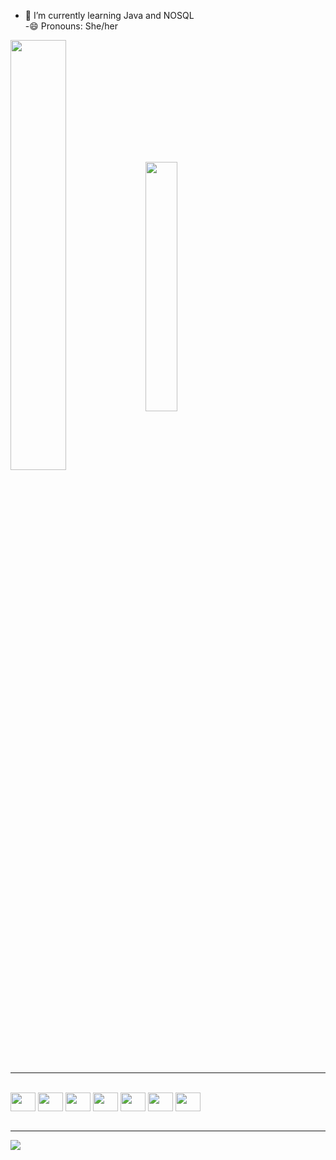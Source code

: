 

        
          
<!--
**CatharinaBalliego/CatharinaBalliego** is a ✨ _special_ ✨ repository because its `README.md` (this file) appears on your GitHub profile.

Here are some ideas to get you started:

- 👯 I’m looking to collaborate on ...
- 🤔 I’m looking for help with ...
- ⚡ Fun fact: ...
-->
- 🌱 I’m currently learning Java and NOSQL
  <br>
-😄 Pronouns: She/her
  <br>
<div>
<img align="center" width="42%" src="https://github-readme-stats.vercel.app/api?username=CatharinaBalliego&show_icons=true&theme=radical">
<img align="center" width="32%" src="https://github-readme-stats.vercel.app/api/top-langs/?username=CatharinaBalliego&layout=compact&theme=radical">
</div>
	
---
<div style="display: inline_block">

<br> 
  <img align="center" src="https://cdn.jsdelivr.net/gh/devicons/devicon/icons/angularjs/angularjs-original.svg" height="30" width="40" />
	<img align="center" src="https://cdn.jsdelivr.net/gh/devicons/devicon/icons/csharp/csharp-original.svg" height="30" width="40" />
	<img align="center" src="https://cdn.jsdelivr.net/gh/devicons/devicon/icons/typescript/typescript-original.svg" height="30" width="40" />
	<img align="center" src="https://cdn.jsdelivr.net/gh/devicons/devicon/icons/dot-net/dot-net-plain-wordmark.svg" height="30" width="40" />
  <img align="center" src="https://www.freeiconspng.com/uploads/sql-server-icon-png-1.png" height="30" width="40" />        
	<img align="center" src="https://cdn.jsdelivr.net/gh/devicons/devicon/icons/html5/html5-original-wordmark.svg" height="30" width="40" />
	<img align="center" src="https://cdn.jsdelivr.net/gh/devicons/devicon/icons/css3/css3-original-wordmark.svg" height="30" width="40" />
                     
</div>
<br>

---
            
<div>
<a href="https://www.linkedin.com/in/catharina-balliego/">
	<img align="center" src="https://img.shields.io/badge/LinkedIn-0077B5?style=for-the-badge&logo=linkedin&logoColor=white" />
</a>
</div>
